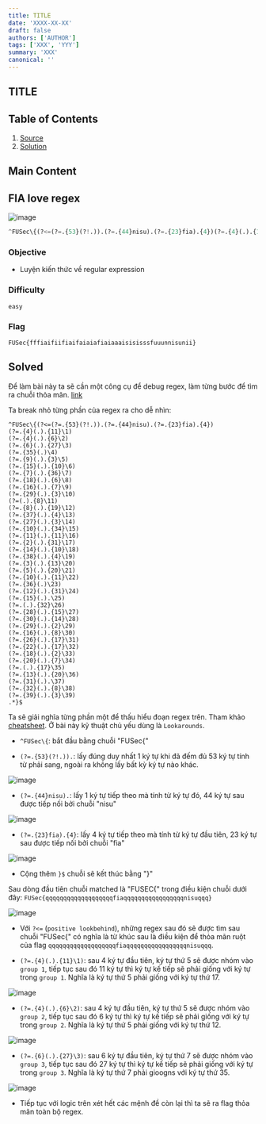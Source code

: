 ```yaml
---
title: TITLE
date: 'XXXX-XX-XX'
draft: false
authors: ['AUTHOR']
tags: ['XXX', 'YYY']
summary: 'XXX'
canonical: ''
---
```


## TITLE

## Table of Contents

1. [Source](#Source)
2. [Solution](#Solution)

## Main Content

## FIA love regex

![image](https://github.com/thangpv25/CTF-Wups/assets/93731698/ed3a4b08-3423-42da-8fa1-ae52ca4b750e)

```python
^FUSec\{(?<=(?=.{53}(?!.)).(?=.{44}nisu).(?=.{23}fia).{4})(?=.{4}(.).{11}\1)(?=.{4}(.).{6}\2)(?=.{6}(.).{27}\3)(?=.{35}(.)\4)(?=.{9}(.).{3}\5)(?=.{15}(.).{10}\6)(?=.{7}(.).{36}\7)(?=.{18}(.).{6}\8)(?=.{16}(.).{7}\9)(?=.{29}(.).{3}\10)(?=(.).{8}\11)(?=.{8}(.).{19}\12)(?=.{37}(.).{4}\13)(?=.{27}(.).{3}\14)(?=.{10}(.).{34}\15)(?=.{11}(.).{11}\16)(?=.{2}(.).{31}\17)(?=.{14}(.).{10}\18)(?=.{38}(.).{4}\19)(?=.{3}(.).{13}\20)(?=.{5}(.).{20}\21)(?=.{10}(.).{11}\22)(?=.{36}(.)\23)(?=.{12}(.).{31}\24)(?=.{15}(.).\25)(?=.(.).{32}\26)(?=.{28}(.).{15}\27)(?=.{30}(.).{14}\28)(?=.{29}(.).{2}\29)(?=.{16}(.).{8}\30)(?=.{26}(.).{17}\31)(?=.{22}(.).{17}\32)(?=.{18}(.).{2}\33)(?=.{20}(.).{7}\34)(?=.(.).{17}\35)(?=.{13}(.).{20}\36)(?=.{31}(.).\37)(?=.{32}(.).{8}\38)(?=.{39}(.).{3}\39).*}$
```

### Objective

- Luyện kiến thức về regular expression

### Difficulty

`easy`

### Flag

`FUSec{fffiaifiifiaifaiaiafiaiaaaisisisssfuuunnisunii}`

## Solved

Để làm bài này ta sẽ cần một công cụ để debug regex, làm từng bước để tìm ra chuỗi thỏa mãn. [link](https://regex101.com/)

Ta break nhỏ từng phần của regex ra cho dễ nhìn:
```
^FUSec\{(?<=(?=.{53}(?!.)).(?=.{44}nisu).(?=.{23}fia).{4})
(?=.{4}(.).{11}\1)
(?=.{4}(.).{6}\2)
(?=.{6}(.).{27}\3)
(?=.{35}(.)\4)
(?=.{9}(.).{3}\5)
(?=.{15}(.).{10}\6)
(?=.{7}(.).{36}\7)
(?=.{18}(.).{6}\8)
(?=.{16}(.).{7}\9)
(?=.{29}(.).{3}\10)
(?=(.).{8}\11)
(?=.{8}(.).{19}\12)
(?=.{37}(.).{4}\13)
(?=.{27}(.).{3}\14)
(?=.{10}(.).{34}\15)
(?=.{11}(.).{11}\16)
(?=.{2}(.).{31}\17)
(?=.{14}(.).{10}\18)
(?=.{38}(.).{4}\19)
(?=.{3}(.).{13}\20)
(?=.{5}(.).{20}\21)
(?=.{10}(.).{11}\22)
(?=.{36}(.)\23)
(?=.{12}(.).{31}\24)
(?=.{15}(.).\25)
(?=.(.).{32}\26)
(?=.{28}(.).{15}\27)
(?=.{30}(.).{14}\28)
(?=.{29}(.).{2}\29)
(?=.{16}(.).{8}\30)
(?=.{26}(.).{17}\31)
(?=.{22}(.).{17}\32)
(?=.{18}(.).{2}\33)
(?=.{20}(.).{7}\34)
(?=.(.).{17}\35)
(?=.{13}(.).{20}\36)
(?=.{31}(.).\37)
(?=.{32}(.).{8}\38)
(?=.{39}(.).{3}\39)
.*}$
```

Ta sẽ giải nghĩa từng phần một để thấu hiểu đoạn regex trên. Tham khảo [cheatsheet](https://www.rexegg.com/regex-quickstart.html). Ở bài này kỹ thuật chủ yếu dùng là `Lookarounds`.

- `^FUSec\{`: bắt đầu bằng chuỗi "FUSec{"

- `(?=.{53}(?!.)).`: lấy đúng duy nhất 1 ký tự khi đã đếm đủ 53 ký tự tính từ phải sang, ngoài ra không lấy bất kỳ ký tự nào khác.

![image](https://hackmd.io/_uploads/HyuBAX8QR.png)

- `(?=.{44}nisu).`: lấy 1 ký tự tiếp theo mà tính từ ký tự đó, 44 ký tự sau được tiếp nối bởi chuỗi "nisu"

![image](https://hackmd.io/_uploads/HJ3ByEUQC.png)

- `(?=.{23}fia).{4}`: lấy 4 ký tự tiếp theo mà tính từ ký tự đầu tiên, 23 ký tự sau được tiếp nối bởi chuỗi "fia"

![image](https://hackmd.io/_uploads/r1N4g4IQC.png)

- Cộng thêm `}$` chuỗi sẽ kết thúc bằng "}"

Sau dòng đầu tiên chuỗi matched là "FUSEC{" trong điều kiện chuỗi dưới đây:
`FUSec{qqqqqqqqqqqqqqqqqqqfiaqqqqqqqqqqqqqqqqqnisuqqq}`

![image](https://hackmd.io/_uploads/B1TugVUQ0.png)

- Với `?<=` (`positive lookbehind`), những regex sau đó sẽ được tìm sau chuỗi "FUSec{" có nghĩa là từ khúc sau là điều kiện để thỏa mãn ruột của flag `qqqqqqqqqqqqqqqqqqqfiaqqqqqqqqqqqqqqqqqnisuqqq`.

- `(?=.{4}(.).{11}\1)`: sau 4 ký tự đầu tiên, ký tự thứ 5 sẽ được nhóm vào `group 1`, tiếp tục sau đó 11 ký tự thì ký tự kế tiếp sẽ phải giống với ký tự trong `group 1`. Nghĩa là ký tự thứ 5 phải giống với ký tự thứ 17.

![image](https://hackmd.io/_uploads/ryFtZ4Im0.png)

- `(?=.{4}(.).{6}\2)`: sau 4 ký tự đầu tiên, ký tự thứ 5 sẽ được nhóm vào `group 2`, tiếp tục sau đó 6 ký tự thì ký tự kế tiếp sẽ phải giống với ký tự trong `group 2`. Nghĩa là ký tự thứ 5 phải giống với ký tự thứ 12.

![image](https://hackmd.io/_uploads/Bkl_f4L7C.png)

- `(?=.{6}(.).{27}\3)`: sau 6 ký tự đầu tiên, ký tự thứ 7 sẽ được nhóm vào `group 3`, tiếp tục sau đó 27 ký tự thì ký tự kế tiếp sẽ phải giống với ký tự trong `group 3`. Nghĩa là ký tự thứ 7 phải gioogns với ký tự thứ 35.

![image](https://hackmd.io/_uploads/SkqJEEU70.png)

- Tiếp tục với logic trên xét hết các mệnh đề còn lại thì ta sẽ ra flag thỏa mãn toàn bộ regex.
